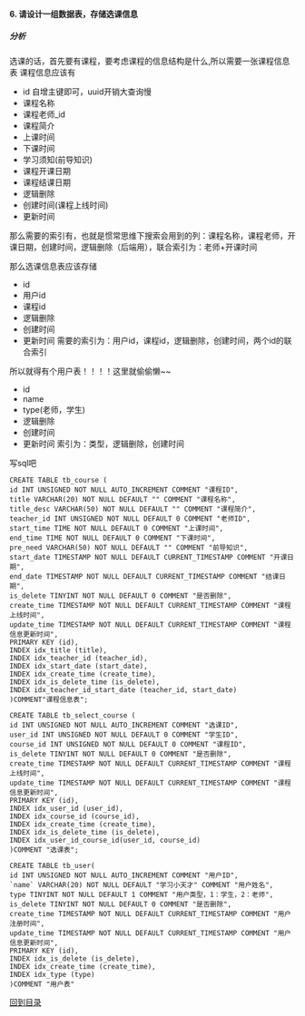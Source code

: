 <!--
 * @Author: 27
 * @LastEditors: 27
 * @Date: 2020-03-19 12:05:15
 * @LastEditTime: 2020-03-21 17:47:54
 * @FilePath: /Coding-Daily/content/self-problem/习题1/p6.md
 * @description: type some description
 -->

#### 6. 请设计一组数据表，存储选课信息
##### 分析
选课的话，首先要有课程，要考虑课程的信息结构是什么,所以需要一张课程信息表
课程信息应该有
- id 自增主键即可，uuid开销大查询慢
- 课程名称
- 课程老师_id
- 课程简介
- 上课时间
- 下课时间
- 学习须知(前导知识)
- 课程开课日期
- 课程结课日期
- 逻辑删除
- 创建时间(课程上线时间)
- 更新时间

那么需要的索引有，也就是惯常思维下搜索会用到的列：课程名称，课程老师，开课日期，创建时间，逻辑删除（后端用），联合索引为：老师+开课时间

那么选课信息表应该存储
- id
- 用户id
- 课程id
- 逻辑删除
- 创建时间
- 更新时间
需要的索引为：用户id，课程id，逻辑删除，创建时间，两个id的联合索引


所以就得有个用户表！！！！这里就偷偷懒~~
- id
- name
- type(老师，学生)
- 逻辑删除
- 创建时间
- 更新时间
索引为：类型，逻辑删除，创建时间

写sql吧
```
CREATE TABLE tb_course (
id INT UNSIGNED NOT NULL AUTO_INCREMENT COMMENT "课程ID",
title VARCHAR(20) NOT NULL DEFAULT "" COMMENT "课程名称",
title_desc VARCHAR(50) NOT NULL DEFAULT "" COMMENT "课程简介",
teacher_id INT UNSIGNED NOT NULL DEFAULT 0 COMMENT "老师ID",
start_time TIME NOT NULL DEFAULT 0 COMMENT "上课时间",
end_time TIME NOT NULL DEFAULT 0 COMMENT "下课时间",
pre_need VARCHAR(50) NOT NULL DEFAULT "" COMMENT "前导知识",
start_date TIMESTAMP NOT NULL DEFAULT CURRENT_TIMESTAMP COMMENT "开课日期",
end_date TIMESTAMP NOT NULL DEFAULT CURRENT_TIMESTAMP COMMENT "结课日期",
is_delete TINYINT NOT NULL DEFAULT 0 COMMENT "是否删除",
create_time TIMESTAMP NOT NULL DEFAULT CURRENT_TIMESTAMP COMMENT "课程上线时间",
update_time TIMESTAMP NOT NULL DEFAULT CURRENT_TIMESTAMP COMMENT "课程信息更新时间",
PRIMARY KEY (id),
INDEX idx_title (title),
INDEX idx_teacher_id (teacher_id),
INDEX idx_start_date (start_date),
INDEX idx_create_time (create_time),
INDEX idx_is_delete_time (is_delete),
INDEX idx_teacher_id_start_date (teacher_id, start_date)
)COMMENT"课程信息表";

CREATE TABLE tb_select_course (
id INT UNSIGNED NOT NULL AUTO_INCREMENT COMMENT "选课ID",
user_id INT UNSIGNED NOT NULL DEFAULT 0 COMMENT "学生ID",
course_id INT UNSIGNED NOT NULL DEFAULT 0 COMMENT "课程ID",
is_delete TINYINT NOT NULL DEFAULT 0 COMMENT "是否删除",
create_time TIMESTAMP NOT NULL DEFAULT CURRENT_TIMESTAMP COMMENT "课程上线时间",
update_time TIMESTAMP NOT NULL DEFAULT CURRENT_TIMESTAMP COMMENT "课程信息更新时间",
PRIMARY KEY (id),
INDEX idx_user_id (user_id),
INDEX idx_course_id (course_id),
INDEX idx_create_time (create_time),
INDEX idx_is_delete_time (is_delete),
INDEX idx_user_id_course_id(user_id, course_id)
)COMMENT "选课表";

CREATE TABLE tb_user(
id INT UNSIGNED NOT NULL AUTO_INCREMENT COMMENT "用户ID",
`name` VARCHAR(20) NOT NULL DEFAULT "学习小天才" COMMENT "用户姓名",
type TINYINT NOT NULL DEFAULT 1 COMMENT "用户类型，1：学生，2：老师",
is_delete TINYINT NOT NULL DEFAULT 0 COMMENT "是否删除",
create_time TIMESTAMP NOT NULL DEFAULT CURRENT_TIMESTAMP COMMENT "用户注册时间",
update_time TIMESTAMP NOT NULL DEFAULT CURRENT_TIMESTAMP COMMENT "用户信息更新时间",
PRIMARY KEY (id),
INDEX idx_is_delete (is_delete),
INDEX idx_create_time (create_time),
INDEX idx_type (type)
)COMMENT "用户表"
```


[回到目录](./题解目录.md)